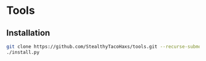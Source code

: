 # Tools

## Installation

```bash
git clone https://github.com/StealthyTacoHaxs/tools.git --recurse-submodules
./install.py
```
